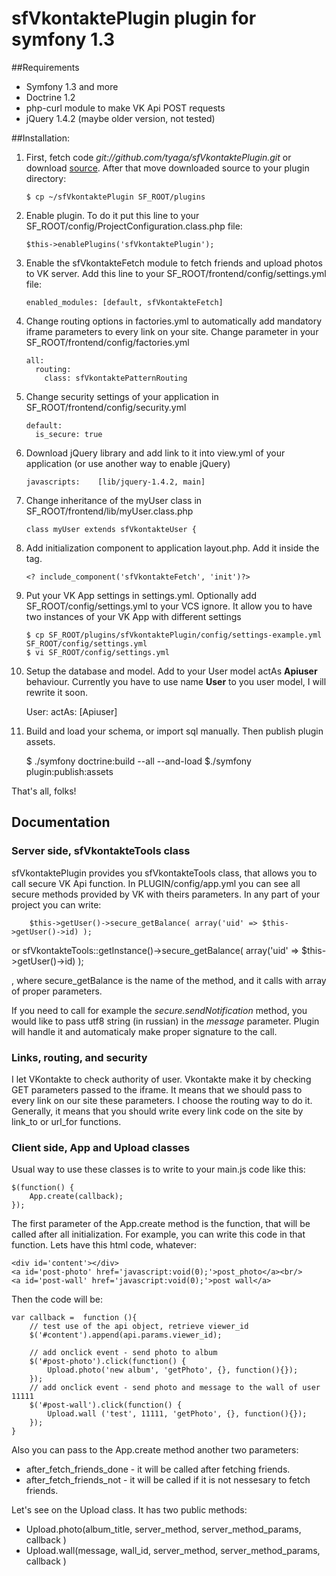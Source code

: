 # sfVkontaktePlugin plugin for symfony 1.3

##Requirements

*   Symfony 1.3 and more
*   Doctrine 1.2
*   php-curl module to make VK Api POST requests
*   jQuery 1.4.2 (maybe older version, not tested)

##Installation:

1.  First, fetch code *git://github.com/tyaga/sfVkontaktePlugin.git* or download [source](http://github.com/tyaga/sfVkontaktePlugin/downloads). After that move downloaded source to your plugin directory:

		$ cp ~/sfVkontaktePlugin SF_ROOT/plugins

2.  Enable plugin. To do it put this line to your SF_ROOT/config/ProjectConfiguration.class.php file:

		$this->enablePlugins('sfVkontaktePlugin');

3.  Enable the sfVkontakteFetch module to fetch friends and upload photos to VK server. Add this line to your SF_ROOT/frontend/config/settings.yml file:

		enabled_modules: [default, sfVkontakteFetch]

4.  Change routing options in factories.yml to automatically add mandatory iframe parameters to every link on your site. Change parameter in your SF_ROOT/frontend/config/factories.yml

		all:
		  routing:
		    class: sfVkontaktePatternRouting

5.  Change security settings of your application in SF_ROOT/frontend/config/security.yml

		default:
		  is_secure: true

6.  Download jQuery library and add link to it into view.yml of your application (or use another way to enable jQuery)

		javascripts:    [lib/jquery-1.4.2, main]

7.  Change inheritance of the myUser class in SF_ROOT/frontend/lib/myUser.class.php

		class myUser extends sfVkontakteUser {

8.  Add initialization component to application layout.php. Add it inside the <body> tag.

		<? include_component('sfVkontakteFetch', 'init')?>

9.  Put your VK App settings in settings.yml. Optionally add SF_ROOT/config/settings.yml to your VCS ignore. It allow you to have two instances of your VK App with different settings

		$ cp SF_ROOT/plugins/sfVkontaktePlugin/config/settings-example.yml SF_ROOT/config/settings.yml
		$ vi SF_ROOT/config/settings.yml

10.  Setup the database and model. Add to your User model actAs **Apiuser** behaviour. Currently you have to use name **User** to you user model, I will rewrite it soon.  

		User:
		  actAs: [Apiuser]

11.  Build and load your schema, or import sql manually. Then publish plugin assets.

		$ ./symfony doctrine:build --all --and-load
		$./symfony plugin:publish:assets

That's all, folks!

## Documentation

### Server side, sfVkontakteTools class

sfVkontaktePlugin provides you sfVkontakteTools class, that allows you to call secure VK Api function.
In PLUGIN/config/app.yml you can see all secure methods provided by VK with theirs parameters. In any part of your project you can write:

		$this->getUser()->secure_getBalance( array('uid' => $this->getUser()->id) );

or
		sfVkontakteTools::getInstance()->secure_getBalance( array('uid' => $this->getUser()->id) );

, where secure_getBalance is the name of the method, and it calls with array of proper parameters.

If you need to call for example the *secure.sendNotification* method, you would like to pass utf8 string (in russian) in the *message* parameter. Plugin will handle it and automaticaly make proper signature to the call.

### Links, routing, and security

I let VKontakte to check authority of user. Vkontakte make it by checking GET parameters passed to the iframe. It means that we should pass to every link on our site these parameters. I choose the routing way to do it.
Generally, it means that you should write every link code on the site by link_to or url_for functions.

### Client side, App and Upload classes

Usual way to use these classes is to write to your main.js code like this:

	$(function() {
		App.create(callback);
	});

The first parameter of the App.create method is the function, that will be called after all initialization. For example, you can write this code in that function. Lets have this html code, whatever:

	<div id='content'></div>
	<a id='post-photo' href='javascript:void(0);'>post_photo</a><br/>
	<a id='post-wall' href='javascript:void(0);'>post wall</a>

Then the code will be:

	var callback =  function (){
		// test use of the api object, retrieve viewer_id
		$('#content').append(api.params.viewer_id);

		// add onclick event - send photo to album
		$('#post-photo').click(function() {
			Upload.photo('new album', 'getPhoto', {}, function(){});
		});
		// add onclick event - send photo and message to the wall of user 11111
		$('#post-wall').click(function() {
			Upload.wall ('test', 11111, 'getPhoto', {}, function(){});
		});
	}

Also you can pass to the App.create method another two parameters:

*  after_fetch_friends_done - it will be called after fetching friends.
*  after_fetch_friends_not - it will be called if it is not nessesary to fetch friends.

Let's see on the Upload class. It has two public methods:

*  Upload.photo(album_title, server_method, server_method_params, callback )
*  Upload.wall(message, wall_id, server_method, server_method_params, callback )

